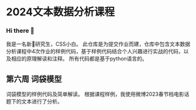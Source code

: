 # 2024文本数据分析课程
### Hi there 👋
我是一名新🚢研究生，CSS小白。
此仓库是为提交作业而建，仓库中包含文本数据分析课程中4次作业的样例代码，基于样例代码结合个人兴趣进行实战的代码，以及相应的原理解读和注释。
所有代码都是基于python语言的。

## 第六周 词袋模型
词袋模型的样例代码及简单解读。
根据课程样例，我使用微博2023春节档电影话题下的文本进行了分析。
